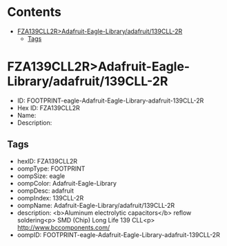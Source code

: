 



Contents
========

* [FZA139CLL2R>Adafruit-Eagle-Library/adafruit/139CLL-2R](#fza139cll2radafruit-eagle-libraryadafruit139cll-2r)
	* [Tags](#tags)

# FZA139CLL2R>Adafruit-Eagle-Library/adafruit/139CLL-2R

- ID: FOOTPRINT-eagle-Adafruit-Eagle-Library-adafruit-139CLL-2R
- Hex ID: FZA139CLL2R
- Name: 
- Description: 

## Tags

- hexID: FZA139CLL2R
- oompType: FOOTPRINT
- oompSize: eagle
- oompColor: Adafruit-Eagle-Library
- oompDesc: adafruit
- oompIndex: 139CLL-2R
- oompName: Adafruit-Eagle-Library/adafruit/139CLL-2R
- description: &lt;b&gt;Aluminum electrolytic capacitors&lt;/b&gt; reflow soldering&lt;p&gt;
SMD (Chip) Long Life 139 CLL&lt;p&gt;
http://www.bccomponents.com/
- oompID: FOOTPRINT-eagle-Adafruit-Eagle-Library-adafruit-139CLL-2R
